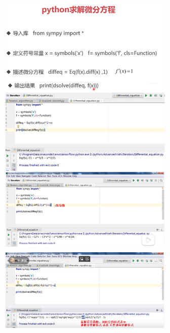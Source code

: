 ![](../../photo/Pasted%20image%2020240531191322.png)
![](../../photo/Pasted%20image%2020240531191357.png)
![](../../photo/Pasted%20image%2020240531191438.png)

![](../../photo/Pasted%20image%2020240531191828.png)
